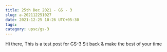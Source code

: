 ```yaml
---
title: 25th Dec 2021 - GS - 3
slug: a-202112251027
date: 2021-12-25 10:26 UTC+05:30
tags: 
category: upsc/gs-3
---
```


Hi there,
This is a test post for GS-3
Sit back & make the best of your time
